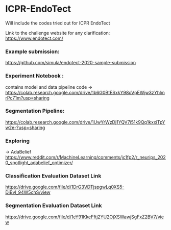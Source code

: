 # ICPR-EndoTect

Will include the codes tried out for ICPR EndoTect

Link to the challenge website for any clarification: https://www.endotect.com/

### Example submission:
https://github.com/simula/endotect-2020-sample-submission

### Experiment Notebook : 
contains model and data pipeline code -> https://colab.research.google.com/drive/1b6G0BtESxkY98oVpEWjw3zYhlmrPc71m?usp=sharing

### Segmentation Pipeline:
https://colab.research.google.com/drive/1UwYrWzDj1YQV7i51k9Qq1kxxiTpYw2e-?usp=sharing

### Exploring

-> AdaBelief https://www.reddit.com/r/MachineLearning/comments/jc1fp2/r_neurips_2020_spotlight_adabelief_optimizer/

### Classification Evaluation Dataset Link
https://drive.google.com/file/d/1DrG3VDTjspgwLq0XS5-DiBvI_94W5chS/view

### Segmentation Evaluation Dataset Link
https://drive.google.com/file/d/1eY91KkeFftj2YU2OjXSWawjSgFxZ2BV7/view


